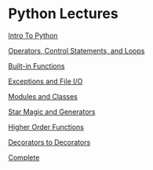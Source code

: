 Python Lectures
===============

[Intro To Python](lec02.md)

[Operators, Control Statements, and Loops](lec03.md)

[Built-in Functions](lec04.md)

[Exceptions and File I/O](lec05.md)

[Modules and Classes](lec06.md)

[Star Magic and Generators](lec07.md)

[Higher Order Functions](lec08.md)

[Decorators to Decorators](lec09.md)

[Complete](complete)
